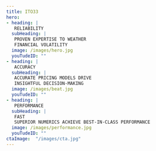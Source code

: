 ```yaml
---
title: ITO33
hero:
- heading: | 
   RELIABILITY 
  subHeading: |
   PROVEN EXPERTISE TO WEATHER   
   FINANCIAL VOLATILITY
  image: /images/hero.jpg
  youTudeID: ""
- heading: | 
   ACCURACY
  subHeading: |
   ACCURATE PRICING MODELS DRIVE 
   INSIGHTFUL DECISION-MAKING   
  image: /images/beat.jpg
  youTudeID: ""
- heading: | 
   PERFORMANCE
  subHeading: |
   FAST
   SUPERIOR NUMERICS ACHIEVE BEST-IN-CLASS PERFORMANCE
  image: /images/performance.jpg
  youTudeID: ""
ctaImage:  "/images/cta.jpg"
---
```


